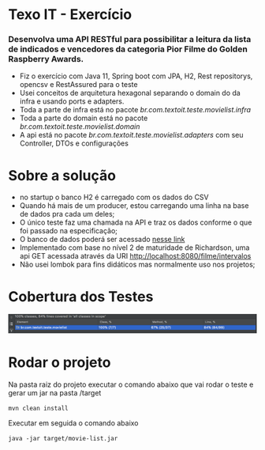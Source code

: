 # Texo IT - Exercício

### Desenvolva uma API RESTful para possibilitar a leitura da lista de indicados e vencedores da categoria Pior Filme do Golden Raspberry Awards.


* Fiz o exercício com Java 11, Spring boot com JPA, H2, Rest repositorys, opencsv e RestAssured para o teste
* Usei conceitos de arquitetura hexagonal separando o domain do da infra e usando ports e adapters.
* Toda a parte de infra está no pacote *br.com.textoit.teste.movielist.infra*
* Toda a parte do domain está no pacote *br.com.textoit.teste.movielist.domain*
* A api está no pacote *br.com.textoit.teste.movielist.adapters* com seu Controller, DTOs e configurações


# Sobre a solução

 * no startup o banco H2 é carregado com os dados do CSV
 * Quando há mais de um producer, estou carregando uma linha na base de dados pra cada um deles;
 * O único teste faz uma chamada na API e traz os dados conforme o que foi passado na especificação;
 * O banco de dados poderá ser acessado [nesse link](http://localhost:8080/h2-console)
 * Implementado com base no nível 2 de maturidade de Richardson, uma api GET acessada através da URI [http://localhost:8080/filme/intervalos](http://localhost:8080/filme/intervalos)
 * Não usei lombok para fins didáticos mas normalmente uso nos projetos;

# Cobertura dos Testes

![Cobertura dos testes](img/cobertura-testes.png)

# Rodar o projeto

Na pasta raiz do projeto executar o comando abaixo que vai rodar o teste e gerar um jar na pasta /target

```
mvn clean install
```

Executar em seguida o comando abaixo

```
java -jar target/movie-list.jar
```


